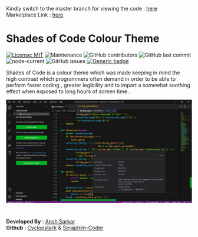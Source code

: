 Kindly switch to the master branch for viewing the code : [here](https://github.com/Ansh-Sarkar/Solvable-Shades/tree/master) <br/>
Marketplace Link : [here](https://marketplace.visualstudio.com/items?itemName=Solvable.shades)

# Shades of Code Colour Theme

[![License: MIT](https://img.shields.io/badge/License-MIT-yellow.svg)](https://opensource.org/licenses/MIT) ![Maintenance](https://img.shields.io/maintenance/yes/2023) ![GitHub contributors](https://img.shields.io/github/contributors/ansh-sarkar/solvable-shades) ![GitHub last commit](https://img.shields.io/github/last-commit/ansh-sarkar/solvable-shades) ![node-current](https://img.shields.io/node/v/yo) ![GitHub issues](https://img.shields.io/github/issues/ansh-sarkar/solvable-shades) [![Generic badge](https://img.shields.io/badge/Marketplace-VSCode-green.svg)](https://marketplace.visualstudio.com/items?itemName=Solvable.shades)

Shades of Code is a colour theme which was made keeping in mind the high contrast which programmers often demand in order to be able to perform faster coding , greater legibility and to impart a somewhat soothing effect when exposed to long hours of screen time .

<img src = "https://raw.githubusercontent.com/Ansh-Sarkar/Ansh-Sarkar/main/images/extension.jpg">

#

**Developed By** : [Ansh Sarkar](https://www.linkedin.com/in/ansh-sarkar/) <br/>
**Github** : [Cyclopstark](https://github.com/cyclopstark) & [Seraphim-Coder](https://github.com/ansh-sarkar)

